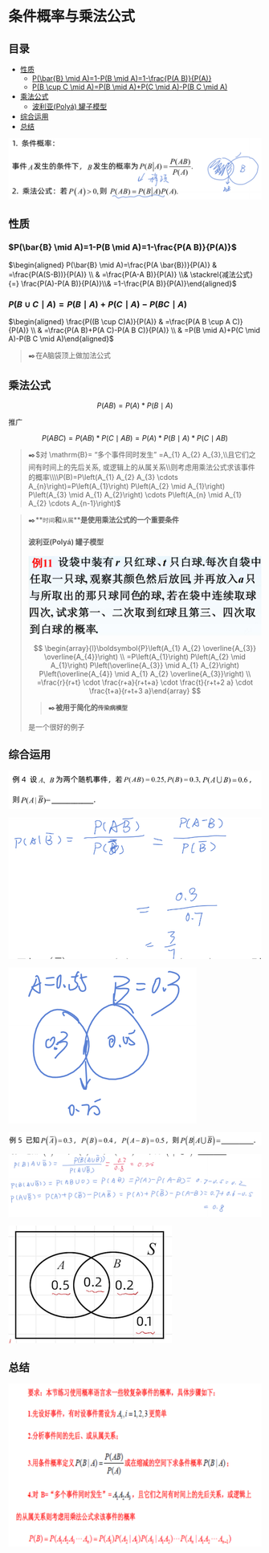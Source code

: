 # 条件概率与乘法公式

## 目录

-   [性质](#性质)
    -   [P(\bar{B} \mid A)=1-P(B \mid A)=1-\frac{P(A B)}{P(A)}](#PbarB-mid-A1-PB-mid-A1-fracPA-BPA)
    -   [P(B \cup C \mid A)=P(B \mid A)+P(C \mid A)-P(B C \mid A)](#PB-cup-C-mid-APB-mid-APC-mid-A-PB-C-mid-A)
-   [乘法公式](#乘法公式)
    -   [波利亚(Polyá) 罐子模型](#波利亚Polyá-罐子模型)
-   [综合运用](#综合运用)
-   [总结](#总结)

![](image/image_a0PQWtTwBx.png)

## 性质

### $P(\bar{B} \mid A)=1-P(B \mid A)=1-\frac{P(A B)}{P(A)}$

$\begin{aligned} P(\bar{B} \mid A)=\frac{P(A \bar{B})}{P(A)} & =\frac{P(A(S-B))}{P(A)} \\ & =\frac{P(A-A B)}{P(A)} \\& \stackrel{减法公式}{=} \frac{P(A)-P(A B)}{P(A)}\\& =1-\frac{P(A B)}{P(A)}\end{aligned}$

### $P(B \cup C \mid A)=P(B \mid A)+P(C \mid A)-P(B C \mid A)$

$\begin{aligned} \frac{P((B \cup C)A)}{P(A)} & =\frac{P(A B \cup A C)}{P(A)} \\ & =\frac{P(A B)+P(A C)-P(A B C)}{P(A)} \\ & =P(B \mid A)+P(C \mid A)-P(B C \mid A)\end{aligned}$

> ✒️在A脑袋顶上做加法公式

## 乘法公式

$$
P(A B)=P(A) * P(B \mid A)
$$

推广

$$
P(A B C)=P(A B) * P(C \mid A B)=P(A) * P(B \mid A) * P(C \mid A B)
$$

> ✒️$对 \mathrm{B}= “多个事件同时发生” =A_{1} A_{2} A_{3},\\且它们之间有时间上的先后关系, 或逻辑上的从属关系\\则考虑用乘法公式求该事件的概率\\\\P(B)=P\left(A_{1} A_{2} A_{3} \cdots A_{n}\right)=P\left(A_{1}\right) P\left(A_{2} \mid A_{1}\right) P\left(A_{3} \mid A_{1} A_{2}\right) \cdots P\left(A_{n} \mid A_{1} A_{2} \cdots A_{n-1}\right)$

> ✒️\*\*`时间`****和****`从属`\*\***是使用乘法公式的一个重要条件**
>
> #### 波利亚(Polyá) 罐子模型
>
> ![](image/image_DxER0pke4C.png)
>
> $$
> \begin{array}{l}\boldsymbol{P}\left(A_{1} A_{2} \overline{A_{3}} \overline{A_{4}}\right) \\ =P\left(A_{1}\right) P\left(A_{2} \mid A_{1}\right) P\left(\overline{A_{3}} \mid A_{1} A_{2}\right) P\left(\overline{A_{4}} \mid A_{1} A_{2} \overline{A_{3}}\right) \\ =\frac{r}{r+t} \cdot \frac{r+a}{r+t+a} \cdot \frac{t}{r+t+2 a} \cdot \frac{t+a}{r+t+3 a}\end{array}
> $$
>
> > ✒️**被用于简化的`传染病模型`**
>
> 是一个很好的例子

## 综合运用

![](image/image_brl_S4XkJs.png)

![](image/image_oBqFVjj9y1.png)

![](image/image_3piHonoCzA.png)

![](image/image_kn2WUXMJXE.png)

![](image/image_Afg79IuiEF.png)

![](image/image_4V3BEpVJ86.png)

## 总结

![](image/image_byGjWYVcw6.png)
